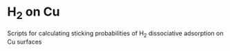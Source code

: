 # H<sub>2</sub> on Cu

Scripts for calculating sticking probabilities of H<sub>2</sub> dissociative adsorption on Cu surfaces


